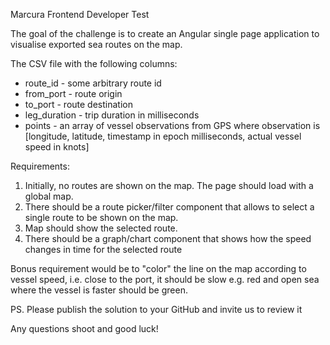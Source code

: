 Marcura Frontend Developer Test

The goal of the challenge is to create an Angular single page application to visualise exported sea routes on the map.

The CSV file with the following columns:
* route_id - some arbitrary route id
* from_port - route origin
* to_port - route destination
* leg_duration - trip duration in milliseconds
* points - an array of vessel observations from GPS where observation is [longitude, latitude, timestamp in epoch milliseconds, actual vessel speed in knots]

Requirements:
1. Initially, no routes are shown on the map. The page should load with a global map.
2. There should be a route picker/filter component that allows to select a single route to be shown on the map.
3. Map should show the selected route.
4. There should be a graph/chart component that shows how the speed changes in time for the selected route

Bonus requirement would be to "color" the line on the map according to vessel speed, i.e. close to the port, it should be slow e.g. red and open sea where the vessel is faster should be green.

PS. Please publish the solution to your GitHub and invite us to review it

Any questions shoot and good luck!
